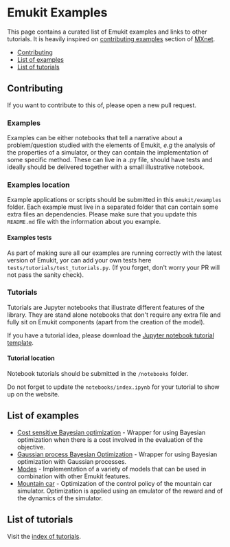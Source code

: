 # Emukit Examples

This page contains a curated list of Emukit examples and links to other tutorials. It is heavily inspired on [contributing
examples](https://github.com/apache/incubator-mxnet/blob/master/example/README.md) section of [MXnet](https://mxnet.apache.org/).
 
  - [Contributing](#contributing)
  - [List of examples](#list-of-examples)
  - [List of tutorials](#list-of-tutorials)


## <a name="Contributing"></a>Contributing

If you want to contribute to this of, please open a new pull request.


### Examples

Examples can be either notebooks that tell a narrative about a problem/question studied with the elements of Emukit, *e.g* the analysis of the properties of a simulator, or
they can contain the implementation of some specific method. These can live in a .py file, should have tests 
and ideally should be delivered together with a small illustrative notebook. 

### Examples location

Example applications or scripts should be submitted in this `emukit/examples` folder.  Each example must live in a separated 
folder that can contain some extra files an dependencies. Please make sure that you update this `README.md` file with the information 
about you example.


#### Examples tests

As part of making sure all our examples are running correctly with the latest version of Emukit, yor can add your own tests 
here `tests/tutorials/test_tutorials.py`. (If you forget, don't worry your PR will not pass the sanity check).

### Tutorials

Tutorials are Jupyter notebooks that illustrate different features of the library. They are stand alone notebooks that 
don't require any extra file and fully sit on Emukit components (apart from the creation of the model).

If you have a tutorial idea, please download the [Jupyter notebook tutorial template](https://github.com/amzn/emukit/blob/develop/notebooks/Emukit-tutorial-how-to-write-a-notebook.ipynb).

#### Tutorial location

Notebook tutorials should be submitted in the `/notebooks` folder.

Do not forget to update the `notebooks/index.ipynb` for your tutorial to show up on the website.

## <a name="list-of-examples"></a>List of examples

* [Cost sensitive Bayesian optimization](https://github.com/amzn/emukit/tree/develop/emukit/examples/cost_sensitive_bayesian_optimization) - Wrapper for using Bayesian optimization when there is a cost involved in the evaluation of the objective.
* [Gaussian process Bayesian Optimization](https://github.com/amzn/emukit/tree/develop/emukit/examples/gp_bayesian_optimization) - Wrapper for using Bayesian optimization with Gaussian processes.
* [Modes](https://github.com/amzn/emukit/tree/develop/emukit/examples/models) - Implementation of a variety of models that can be used in combination with other Emukit features.
* [Mountain car](https://github.com/amzn/emukit/tree/develop/emukit/examples/emulation_montain_car_simulator) - Optimization of the control policy of the mountain car simulator. Optimization is applied using an emulator of the reward and of the dynamics of the simulator.


## <a name="list-of-tutorials"></a>List of tutorials
Visit the [index of tutorials](http://nbviewer.jupyter.org/github/amzn/emukit/blob/develop/notebooks/index.ipynb).